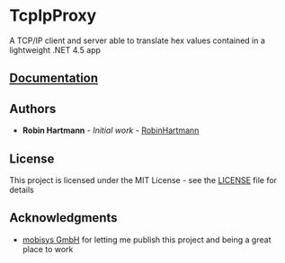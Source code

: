 # TcpIpProxy

A TCP/IP client and server able to translate hex values contained in a lightweight .NET 4.5 app

## [Documentation](https://robinhartmann.github.io/TcpIpProxy/)

## Authors

* **Robin Hartmann** - *Initial work* - [RobinHartmann](https://github.com/RobinHartmann)

## License

This project is licensed under the MIT License - see the [LICENSE](LICENSE) file for details

## Acknowledgments

* [mobisys GmbH](https://github.com/mobisysgmbh) for letting me publish this project and being a great place to work
